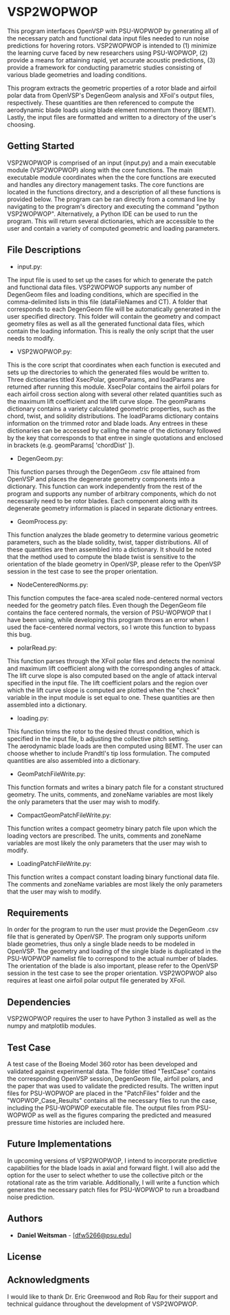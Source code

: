 # VSP2WOPWOP

This program interfaces OpenVSP with PSU-WOPWOP by generating all of the necessary 
patch and functional data input files needed to run noise predictions for hovering rotors. 
VSP2WOPWOP is intended to (1) minimize the learning curve faced by new researchers 
using PSU-WOPWOP, (2) provide a means for attaining rapid, yet accurate acoustic predictions, 
(3) provide a framework for conducting parametric studies consisting of various blade geometries and loading conditions. 

This program extracts the geometric properties of a rotor blade and airfoil polar data from OpenVSP's 
DegenGeom analysis and XFoil's output files, respectively. These quantities are then referenced to
compute the aerodynamic blade loads using blade element momentum theory (BEMT). Lastly, the input 
files are formatted and written to a directory of the user's choosing. 

## Getting Started

VSP2WOPWOP is comprised of an input (input.py) and a main executable module (VSP2WOPWOP) along with the core functions. The main executable module coordinates when the
the core functions are executed and handles any directory management tasks. The core functions are located in the functions directory, and a description of all these functions is provided below.
The program can be ran directly from a command line by navigating to the program's directory and executing the command "python VSP2WOPWOP". 
Alternatively, a Python IDE can be used to run the program. This will return several dictionaries, which are accessible to the user
and contain a variety of computed geometric and loading parameters. 

## File Descriptions
- input.py:

The input file is used to set up the cases for which to generate the patch and functional data files. VSP2WOPWOP supports any number of DegenGeom files
and loading conditions, which are specified in the comma-delimited lists in this file (dataFileNames and CT). A folder that corresponds 
to each DegenGeom file will be automatically generated in the user specified directory. This folder will contain the geometry and compact 
geometry files as well as all the generated functional data files, which contain the loading information. This is really the only script that the user needs to modify. 

- VSP2WOPWOP.py:

This is the core script that coordinates when each function is executed and sets up the directories to which the generated files would be written to.
Three dictionaries titled XsecPolar, geomParams, and loadParams are returned after running this module. XsecPolar contains the airfoil polars 
for each airfoil cross section along with several other related quantities such as the maximum lift coefficient and the lift curve slope. The geomParams dictionary contains
a variety calculated geometric properties, such as the chord, twist, and solidity distributions. The loadParams dictionary contains information on the trimmed rotor and blade loads. 
Any entrees in these dictionaries can be accessed by calling the name of the dictionary followed by the key that corresponds to that entree in single quotations and enclosed in brackets (e.g. geomParams[ 'chordDist' ]).


- DegenGeom.py:

This function parses through the DegenGeom .csv file attained from OpenVSP and places the degenerate geometry components into a dictionary.
This function can work independently from the rest of the program and supports any number of arbitrary components, 
which do not necessarily need to be rotor blades. Each component along with its degenerate geometry information is placed in separate dictionary entrees. 

- GeomProcess.py:

This function analyzes the blade geometry to determine various geometric parameters, such as the blade solidity, twist, tapper distributions.
All of these quantities are then assembled into a dictionary. It should be noted that the method used to compute the blade twist is sensitive 
to the orientation of the blade geometry in OpenVSP, please refer to the OpenVSP session in the test case to see the proper orientation. 

- NodeCenteredNorms.py:

This function computes the face-area scaled node-centered normal vectors needed for the geometry patch files.
Even though the DegenGeom file contains the face centered normals, the version of PSU-WOPWOP that I have been using, while developing this program
throws an error when I used the face-centered normal vectors, so I wrote this function to bypass this bug.

- polarRead.py:

This function parses through the XFoil polar files and detects the nominal and maximum lift coefficient along with the corresponding angles of attack. The lift curve slope is also computed based on the
angle of attack interval specified in the input file. The lift coefficient polars and the region over which the lift curve slope is computed are plotted when the "check" variable in the input module is set equal to one. These quantities are then assembled into a dictionary. 

- loading.py:

This function trims the rotor to the desired thrust condition, which is specified in the input file, b adjusting the collective pitch setting.  
The aerodynamic blade loads are then computed using BEMT. The user can choose whether to include Prandtl's tip loss formulation.
The computed quantities are also assembled into a dictionary.

- GeomPatchFileWrite.py:

This function formats and writes a binary patch file for a constant structured geometry. The units, comments, and zoneName variables
are most likely the only parameters that the user may wish to modify.

- CompactGeomPatchFileWrite.py:

This function writes a compact geometry binary patch file upon which the loading vectors are prescribed. The units, comments and zoneName variables
are most likely the only parameters that the user may wish to modify.

- LoadingPatchFileWrite.py:

This function writes a compact constant loading binary functional data file. The comments and zoneName variables
are most likely the only parameters that the user may wish to modify.

## Requirements

In order for the program to run the user must provide the DegenGeom .csv file that is generated by OpenVSP. 
The program only supports uniform blade geometries, thus only a single blade needs to be modeled in OpenVSP. 
The geometry and loading of the single blade is duplicated in the PSU-WOPWOP namelist file to correspond to the actual number of blades.
The orientation of the blade is also important, please refer to the OpenVSP session in the test case to see the proper orientation. 
VSP2WOPWOP also requires at least one airfoil polar output file generated by XFoil. 

## Dependencies

VSP2WOPWOP requires the user to have Python 3 installed as well as the numpy and matplotlib modules. 

## Test Case

A test case of the Boeing Model 360 rotor has been developed and validated against experimental data. The folder titled "TestCase"
contains the corresponding OpenVSP session, DegenGeom file, airfoil polars, and the paper that was used to validate the predicted results. 
The written input files for PSU-WOPWOP are placed in the "PatchFiles" folder and the "WOPWOP_Case_Results" contains all the
necessary files to run the case, including the PSU-WOPWOP executable file. The output files from PSU-WOPWOP as well as the figures 
comparing the predicted and measured pressure time histories are included here.

## Future Implementations

In upcoming versions of VSP2WOPWOP, I intend to incorporate predictive capabilities for the blade loads in axial and forward flight. 
I will also add the option for the user to select whether to use the collective pitch or the rotational rate as the trim variable. Additionally,
I will write a function which generates the necessary patch files for PSU-WOPWOP to run a broadband noise prediction. 

## Authors

* **Daniel Weitsman** - [dfw5266@psu.edu]


## License

## Acknowledgments
I would like to thank Dr. Eric Greenwood and Rob Rau for their support and technical guidance throughout the development of VSP2WOPWOP. 